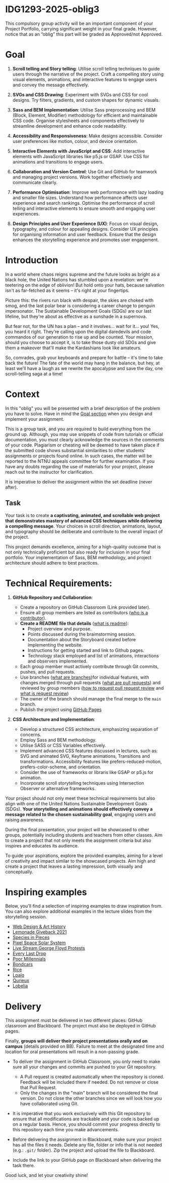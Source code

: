 # IDG1293-2025-oblig3

This compulsory group activity will be an important component of your Project Portfolio, carrying significant weight in your final grade. However, notice that as an “oblig” this part will be graded as Approved/not Approved. 

# Goal

1. **Scroll telling and Story telling**: Utilise scroll telling techniques to guide users through the narrative of the project. Craft a compelling story using visual elements, animations, and interactive features to engage users and convey the message effectively.

2. **SVGs and CSS Drawing**: Experiment with SVGs and CSS for cool designs. Try filters, gradients, and custom shapes for dynamic visuals.

3. **Sass and BEM Implementation**: Utilise Sass preprocessing and BEM (Block, Element, Modifier) methodology for efficient and maintainable CSS code. Organise stylesheets and components effectively to streamline development and enhance code readability.

4. **Accessibility and Responsiveness**: Make designs accessible. Consider user preferences like motion, colour, and device orientation.

5. **Interactive Elements with JavaScript and CSS**: Add interactive elements with JavaScript libraries like p5.js or GSAP. Use CSS for animations and transitions to engage users.

6. **Collaboration and Version Control**: Use Git and GitHub for teamwork and managing project versions. Work together effectively and communicate clearly. 

7. **Performance Optimisation**: Improve web performance with lazy loading and smaller file sizes. Understand how performance affects user experience and search rankings. Optimise the performance of scroll telling and interactive elements to ensure smooth and engaging user experiences.

8. **Design Principles and User Experience (UX)**: Focus on visual design, typography, and colour for appealing designs. Consider UX principles for organising information and user feedback. Ensure that the design enhances the storytelling experience and promotes user engagement.

# Introduction

In a world where chaos reigns supreme and the future looks as bright as a black hole, the United Nations has stumbled upon a revelation: we're teetering on the edge of oblivion! But hold onto your hats, because salvation isn't as far-fetched as it seems – it's right at your fingertips.

Picture this: the rivers run black with despair, the skies are choked with smog, and the last polar bear is considering a career change to penguin impersonator. The Sustainable Development Goals (SDGs) are our last lifeline, but they're about as effective as a sunshade in a supernova.

But fear not, for the UN has a plan – and it involves... wait for it... you! Yes, you heard it right. They're calling upon the digital daredevils and code commandos of our generation to rise up and be counted. Your mission, should you choose to accept it, is to take those dusty old SDGs and give them a makeover that'll make the Kardashians look like amateurs.

So, comrades, grab your keyboards and prepare for battle – it's time to take back the future! The fate of the world may hang in the balance, but hey, at least we'll have a laugh as we rewrite the apocalypse and save the day, one scroll-telling saga at a time!

# Context

In this "oblig" you will be presented with a brief description of the problem you have to solve. Have in mind the [Goal section](#Goal) when you design and implement your assignment. 

This is a group task, and you are required to build everything from the ground up. Although, you may use snippets of code from tutorials or official documentation, you must clearly acknowledge the sources in the comments of your code. Plagiarism or cheating will be deemed to have taken place if the submitted code shows substantial similarities to other students' assignments or projects found online. In such cases, the matter will be reported to the NTNU appeals committee for further examination. If you have any doubts regarding the use of materials for your project, please reach out to the instructor for clarification. 

It is imperative to deliver the assignment within the set deadline (never after).

## Task

Your task is to create **a captivating, animated, and scrollable web project that demonstrates mastery of advanced CSS techniques while delivering a compelling message**. Your choices in scroll direction, animations, layout, and typography should be deliberate and contribute to the overall impact of the project.

This project demands excellence, aiming for a high-quality outcome that is not only technically proficient but also ready for inclusion in your final portfolio. Your implementation of Sass, BEM methodology, and project architecture should adhere to best practices.

# Technical Requirements:

1. **GitHub Repository and Collaboration**:
   - Create a repository on GitHub Classroom (Link provided later).
   - Ensure all group members are listed as contributors ([who is a contributor](https://docs.github.com/en/repositories/viewing-activity-and-data-for-your-repository/viewing-a-projects-contributors)).
   - **Create a README file that details** ([what is readme](https://docs.github.com/en/repositories/managing-your-repositorys-settings-and-features/customizing-your-repository/about-readmes)):
     - Project overview and purpose.
     - Points discussed during the braimstorming session.
     - Docunentation about the Storyboard created before implementing the website.
     - Instructions for getting started and link to Github pages.
     - Technology stack employed and list of animations, interactions and observers implemented.
   - Each group member must actively contribute through Git commits, pushes, and pull requests.
   - Use branches ([what are branches](https://docs.github.com/en/pull-requests/collaborating-with-pull-requests/proposing-changes-to-your-work-with-pull-requests/creating-and-deleting-branches-within-your-repository))for individual features, with changes merged through pull requests ([what are pull requests](https://docs.github.com/en/pull-requests/collaborating-with-pull-requests/proposing-changes-to-your-work-with-pull-requests/creating-a-pull-request)) and reviewed by group members ([how to request pull request review](https://docs.github.com/en/pull-requests/collaborating-with-pull-requests/proposing-changes-to-your-work-with-pull-requests/requesting-a-pull-request-review) and [what is request review](https://docs.github.com/en/pull-requests/collaborating-with-pull-requests/reviewing-changes-in-pull-requests/about-pull-request-reviews))
   - The owner of the branch should manage the final merge to the `main` branch.
   - Publish the project using [GitHub Pages](https://pages.github.com/)

2. **CSS Architecture and Implementation**:
   - Develop a structured CSS architecture, emphasizing separation of concerns.
   - Employ Sass and BEM methodology.
   - Utilise SASS or CSS Variables effectively.
   - Implement advanced CSS features discussed in lectures, such as: SVG and animated SVG, Keyframe animations, Transitions and transformations. Accessibility features like prefers-reduced-motion, prefers-color-scheme, and orientation.
   - Consider the use of frameworks or libraris like GSAP or p5.js for animation.
   - Incorporate scroll storytelling techniques using Intersection Observer or alternative frameworks.

Your project should not only meet these technical requirements but also align with one of the United Nations Sustainable Development Goals (SDGs). **Your storytelling and animations should effectively convey a message related to the chosen sustainability goal**, engaging users and raising awareness.

During the final presentation, your project will be showcased to other groups, potentially including students and teachers from other classes. Aim to create a project that not only meets the assignment criteria but also inspires and educates its audience.

To guide your aspirations, explore the provided examples, aiming for a level of creativity and impact similar to the showcased projects. Aim high and create a project that leaves a lasting impression, both visually and conceptually.

# Inspiring examples

Below, you'll find a selection of inspiring examples to draw inspiration from. You can also explore additional examples in the lecture slides from the storytelling session.

* [Web Design & Art History](https://webflow.com/web-design-art-history)
* [Lemonade Giveback 2021](https://www.lemonade.com/giveback-2021)
* [Species in Pieces](http://www.species-in-pieces.com/)
* [Pixel Space Solar System](https://joshworth.com/dev/pixelspace/pixelspace_solarsystem.html)
* [Live Stream George Floyd Protests](https://www.washingtonpost.com/graphics/2020/national/live-stream-george-floyd-protests/)
* [Every Last Drop](http://everylastdrop.co.uk/)
* [Poor Millennials](https://highline.huffingtonpost.com/articles/en/poor-millennials/)
* [Bondcars](https://www.evanshalshaw.com/more/bondcars)
* [Rice](http://rice.jennytypes.com/)
* [Lpalo](https://lpalo.com/)
* [Qurieux](https://www.qurieux.fr/en/)
* [Lobelia](https://www.lobelia.earth/)

# Delivery

This assignment must be delivered in two different places: GitHub classroom and Blackboard. The project must also be deployed in GitHub pages. 

Finally, **groups will deliver their project presentations orally and on campus** (details provided on BB). Failure to meet at the designated time and location for oral presentations will result in a non-passing grade.

* To deliver the assignment in GitHub Classroom, you only need to make sure all your changes and commits are pushed to your Git repository.
    * A Pull request is created automatically when the repository is cloned. Feedback will be included there if needed. Do not remove or close that Pull Request.
    * Only the changes in the "main" branch will be considered the final version. Do not close the other branches since we will look how you have collaborated using Git.

* It is imperative that you work exclusively with this Git repository to ensure that all modifications are trackable and your code is backed up on a regular basis. Hence, you should commit your progress directly to this repository each time you make advancements.

* Before delivering the assignment in Blackboard, make sure your project has all the files it needs. Delete any file, folder or info that is not needed (e.g.: `.git/` folder). Zip the project and upload the file to Blackboard. 

* Include the link to your GitHub page on Blackboard when delivering the task there.

Good luck, and let your creativity shine!

